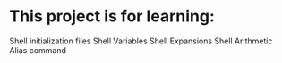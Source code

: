 # This project is for learning:
Shell initialization files
Shell Variables
Shell Expansions
Shell Arithmetic
Alias command
